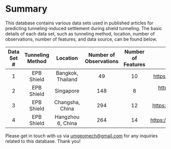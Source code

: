 # Summary
This database contains various data sets used in published articles for predicting tunneling-induced settlement during shield tunneling. The basic details of each data set, such as tunneling method, location, number of observations, number of features, and data source, can be found below. 

| Data Set #|Tunneling Method |Location                    |Number of Observations|Number of Features|Data Source                                       |
|:---------:|:---------------:|:--------------------------:|:---------------:|:-----------:|:------------------------------------------------:|
|    1      | EPB Shield      | Bangkok, Thailand          |        49       |       10    |https://doi.org/10.1016/j.tust.2005.06.007        |
|    2      | EPB Shield      | Singapore                  |        148      |       8     |https://doi.org/10.1007/s10064-016-0937-8         |
|    3      | EPB Shield      | Changsha, China            |        294      |       12    |https://doi.org/10.1016/j.tust.2020.103383        |
|    4      | EPB Shield      | Hangzhou 6, China          |        264      |       14    |https://doi.org/10.1016/j.undsp.2021.05.002       |

Please get in touch with us via umgeomech@gmail.com for any inquiries related to this database. Thank you!     
